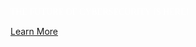 <p style="color: white !important; font-family: Raleway !important; margin: 0 0 10px 0; padding: 0 !important; font-weight:500 !important; font-style: normal !important;" class="headline-text">THE FUTURE OF CYBERSECURITY IS HERE!</p>

[Learn More]({{#makeLink}}./landing.html?product_path=./products/reflectionnetwork.md&menu_path=.menus/en{{/makeLink}})